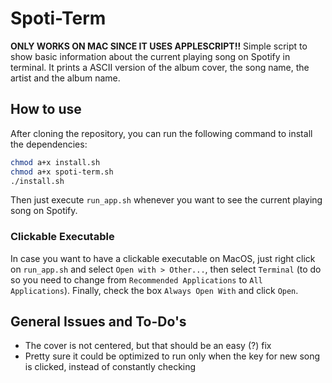 # Spoti-Term
**ONLY WORKS ON MAC SINCE IT USES APPLESCRIPT!!**
Simple script to show basic information about the current playing song on Spotify in terminal. It prints a ASCII version of the album cover, the song name, the artist and the album name.
## How to use
After cloning the repository, you can run the following command to install the dependencies:
```bash
chmod a+x install.sh
chmod a+x spoti-term.sh
./install.sh
```
Then just execute `run_app.sh` whenever you want to see the current playing song on Spotify.

### Clickable Executable
In case you want to have a clickable executable on MacOS, just right click on `run_app.sh` and select `Open with > Other...`, then select `Terminal` (to do so you need to change from `Recommended Applications` to `All Applications`). Finally, check the box `Always Open With` and click `Open`.

## General Issues and To-Do's
- The cover is not centered, but that should be an easy (?) fix
- Pretty sure it could be optimized to run only when the key for new song is clicked, instead of constantly checking
